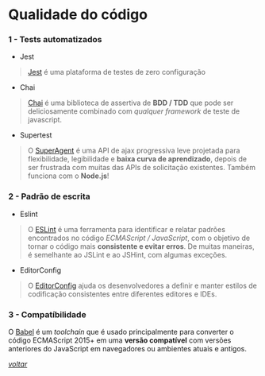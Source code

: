 # Qualidade do código

### 1 -  Tests automatizados 

- Jest
>[Jest](https://jestjs.io/) é uma plataforma de testes de zero configuração

- Chai
> [Chai](https://www.chaijs.com/) é uma biblioteca de assertiva de **BDD / TDD** que pode ser deliciosamente combinado com *qualquer framework* de teste de javascript.

- Supertest
> O [SuperAgent](https://www.codementor.io/knownasilya/testing-express-apis-with-supertest-du107mcv2) é uma API de ajax progressiva leve projetada para flexibilidade, legibilidade e **baixa curva de aprendizado**, depois de ser frustrada com muitas das APIs de solicitação existentes. Também funciona com o **Node.js**!


### 2 - Padrão de escrita
- Eslint
> O [ESLint](https://eslint.org/) é uma ferramenta para identificar e relatar padrões encontrados no código *ECMAScript / JavaScript*, com o objetivo de tornar o código mais **consistente e evitar erros**. De muitas maneiras, é semelhante ao JSLint e ao JSHint, com algumas exceções.

- EditorConfig 
>O [EditorConfig](https://editorconfig.org/) ajuda os desenvolvedores a definir e manter estilos de codificação consistentes entre diferentes editores e IDEs.

### 3 - Compatíbilidade 
O [Babel](https://babeljs.io) é um *toolchain* que é usado principalmente para converter o código ECMAScript 2015+ em uma **versão compatível** com versões anteriores do JavaScript em navegadores ou ambientes atuais e antigos. 


[*voltar*](../README.md)